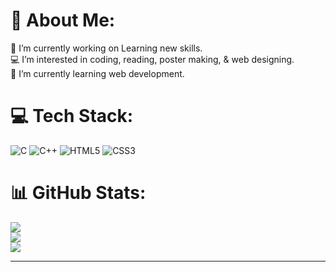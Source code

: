 
# 💫 About Me:
🔭 I’m currently working on Learning new skills.<br>💻 I’m interested in coding, reading, poster making, & web designing.<br>🌱 I’m currently learning web development.


# 💻 Tech Stack:
![C](https://img.shields.io/badge/c-%2300599C.svg?style=for-the-badge&logo=c&logoColor=white) ![C++](https://img.shields.io/badge/c++-%2300599C.svg?style=for-the-badge&logo=c%2B%2B&logoColor=white) ![HTML5](https://img.shields.io/badge/html5-%23E34F26.svg?style=for-the-badge&logo=html5&logoColor=white) ![CSS3](https://img.shields.io/badge/css3-%231572B6.svg?style=for-the-badge&logo=css3&logoColor=white)
# 📊 GitHub Stats:
![](https://github-readme-stats.vercel.app/api?username=SangeethaB2000&theme=dark&hide_border=false&include_all_commits=true&count_private=false)<br/>
![](https://github-readme-streak-stats.herokuapp.com/?user=SangeethaB2000&theme=dark&hide_border=false)<br/>
![](https://github-readme-stats.vercel.app/api/top-langs/?username=SangeethaB2000&theme=dark&hide_border=false&include_all_commits=true&count_private=false&layout=compact)

---



